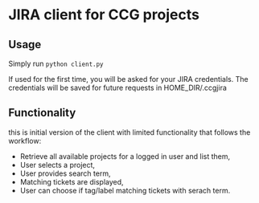 # JIRA client for CCG projects

## Usage

Simply run <code>python client.py</code>

If used for the first time, you will be asked for your JIRA credentials. The credentials will be saved for future requests in HOME_DIR/.ccgjira

## Functionality
this is initial version of the client with limited functionality that follows the workflow:
* Retrieve all available projects for a logged in user and list them,
* User selects a project,
* User provides search term,
* Matching tickets are displayed,
* User can choose if tag/label matching tickets with serach term.

